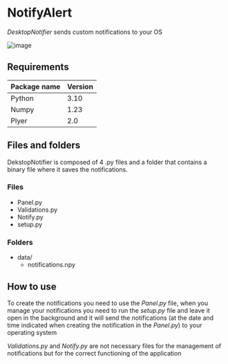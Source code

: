 # NotifyAlert

*DesktopNotifier* sends custom notifications to your OS

![image](https://github.com/jedahee/Desktop-Notifier-Python-CMD/assets/56111700/769889ba-ea68-4ccc-ac79-5551f28aab7c)

## Requirements



| Package name | Version |
| ------------ | ------- |
| Python       | 3.10    |
| Numpy        | 1.23    |
| Plyer        | 2.0     |



## Files and folders

DekstopNotifier is composed of 4 .py files and a folder that contains a binary file where it saves the notifications.

### Files

- Panel.py
- Validations.py
- Notify.py
- setup.py

### Folders

- data/
  - notifications.npy



## How to use

To create the notifications you need to use the *Panel.py* file, when you manage your notifications you need to run the *setup.py* file and leave it open in the background and it will send the notifications (at the date and time indicated when creating the notification in the *Panel.py*) to your operating system



*Validations.py* and *Notify.py* are not necessary files for the management of notifications but for the correct functioning of the application
